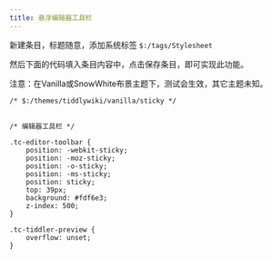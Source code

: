 ```yaml
---
title: 悬浮编辑器工具栏
---
```


新建条目，标题随意，添加系统标签 `$:/tags/Stylesheet`

然后下面的代码填入条目内容中，点击保存条目，即可实现此功能。

注意：在Vanilla或SnowWhite布景主题下，测试会生效，其它主题未知。

```
/* $:/themes/tiddlywiki/vanilla/sticky */


/* 编辑器工具栏 */

.tc-editor-toolbar {
    position: -webkit-sticky;
    position: -moz-sticky;
    position: -o-sticky;
    position: -ms-sticky;
    position: sticky;
    top: 39px;
    background: #fdf6e3;
    z-index: 500;
}

.tc-tiddler-preview {
    overflow: unset;
}

```